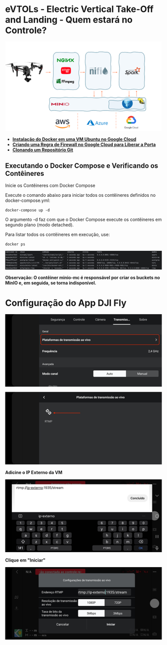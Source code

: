 # eVTOLs - Electric Vertical Take-Off and Landing - Quem estará no Controle?


![/docs/capa.png](docs%2Fcapa.png)

- [**Instalação do Docker em uma VM Ubuntu no Google Cloud**](docs/instalando-docker.md)
- [**Criando uma Regra de Firewall no Google Cloud para Liberar a Porta**](docs/regra-firewall.md)
- [**Clonando um Repositório Git**](docs/git-clone.md)

## Executando o Docker Compose e Verificando os Contêineres

Inicie os Contêineres com Docker Compose

Execute o comando abaixo para iniciar todos os contêineres definidos no docker-compose.yml:
````
docker-compose up -d
````
O argumento -d faz com que o Docker Compose execute os contêineres em segundo plano (modo detached).

Para listar todos os contêineres em execução, use:
```
docker ps
```
![/docks/Dockerps.png](docs%2FDockerps.png)

**Observação: O contêiner minio-mc é responsável por criar os buckets no MinIO e, em seguida, se torna indisponível.**


# Configuração do App DJI Fly

<p align="center">
  <img src="/docs/Screenshot_20241106_201650.jpg" width="700">
</p>

<p align="center">
  <img src="/docs/Screenshot_20241106_201657.jpg" width="700">
</p>

**Adicine o IP Externo da VM**
<p align="center">
  <img src="/docs/Screenshot_20241106_201621.jpg" width="700">
</p>

**Clique em "Iniciar"**

<p align="center">
  <img src="/docs/Screenshot_20241106_201641.jpg" width="700">
</p>


